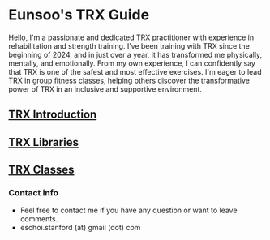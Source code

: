 # Eunsoo's TRX Guide

Hello, I'm a passionate and dedicated TRX practitioner with experience in rehabilitation and strength training. I’ve been training with TRX since the beginning of 2024, and in just over a year, it has transformed me physically, mentally, and emotionally. From my own experience, I can confidently say that TRX is one of the safest and most effective exercises. I'm eager to lead TRX in group fitness classes, helping others discover the transformative power of TRX in an inclusive and supportive environment.

## [TRX Introduction](trx_introduction.md)
## [TRX Libraries](trx_libraries.md)
## [TRX Classes](trx_classes.md)

### Contact info
- Feel free to contact me if you have any question or want to leave comments. 
- eschoi.stanford (at) gmail (dot) com
